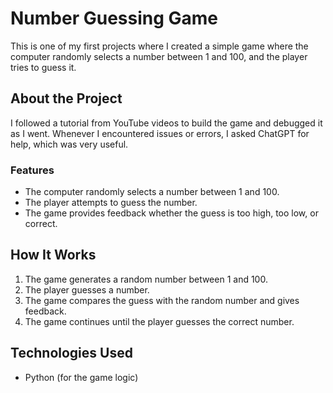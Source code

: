 # Number Guessing Game

This is one of my first projects where I created a simple game where the computer randomly selects a number between 1 and 100, and the player tries to guess it.

## About the Project

I followed a tutorial from YouTube videos to build the game and debugged it as I went. Whenever I encountered issues or errors, I asked ChatGPT for help, which was very useful.

### Features
- The computer randomly selects a number between 1 and 100.
- The player attempts to guess the number.
- The game provides feedback whether the guess is too high, too low, or correct.

## How It Works

1. The game generates a random number between 1 and 100.
2. The player guesses a number.
3. The game compares the guess with the random number and gives feedback.
4. The game continues until the player guesses the correct number.

## Technologies Used
- Python (for the game logic)

